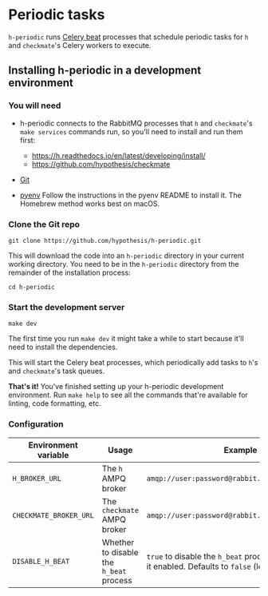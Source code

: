 Periodic tasks
==============

`h-periodic` runs [Celery beat](https://docs.celeryproject.org/en/stable/userguide/periodic-tasks.html)
processes that schedule periodic tasks for `h` and `checkmate`'s Celery workers
to execute.

## Installing h-periodic in a development environment

### You will need

* h-periodic connects to the RabbitMQ processes that `h` and `checkmate`'s
`make services` commands run, so you'll need to install and run them first:

  * https://h.readthedocs.io/en/latest/developing/install/
  * https://github.com/hypothesis/checkmate

* [Git](https://git-scm.com/)

* [pyenv](https://github.com/pyenv/pyenv)
  Follow the instructions in the pyenv README to install it.
  The Homebrew method works best on macOS.

### Clone the Git repo

    git clone https://github.com/hypothesis/h-periodic.git

This will download the code into an `h-periodic` directory in your current
working directory. You need to be in the `h-periodic` directory from the
remainder of the installation process:

    cd h-periodic

### Start the development server

    make dev

The first time you run `make dev` it might take a while to start because it'll
need to install the dependencies.

This will start the Celery beat processes, which periodically add tasks
to `h`'s and `checkmate`'s task queues.

**That's it!** You’ve finished setting up your h-periodic development
environment. Run `make help` to see all the commands that're available for
linting, code formatting, etc.

### Configuration

| Environment variable | Usage | Example |
|----------------------|-------|---------|
| `H_BROKER_URL`         | The `h` AMPQ broker | `amqp://user:password@rabbit.example.com:5672//` |
| `CHECKMATE_BROKER_URL` | The `checkmate` AMPQ broker | `amqp://user:password@rabbit.example.com:5673//` |
| `DISABLE_H_BEAT` | Whether to disable the `h_beat` process | `true` to disable the `h_beat` process, `false` to leave it enabled. Defaults to `false` (leave it enabled) |

